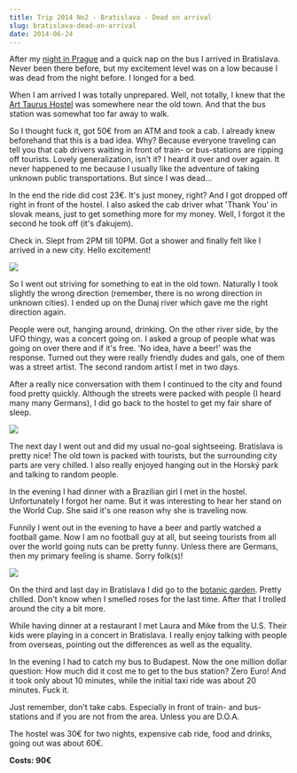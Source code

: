 ```yaml
---
title: Trip 2014 No2 - Bratislava - Dead on arrival
slug: bratislava-dead-on-arrival
date: 2014-06-24
---
```


After my [night in Prague](/posts/a-night-in-prague/) and a quick nap
on the bus I arrived in Bratislava. Never been there before, but my excitement
level was on a low because I was dead from the night before. I longed for a bed.

When I am arrived I was totally unprepared. Well, not totally, I knew that the
[Art Taurus
Hostel](http://www.hostels.com/hostels/bratislava/art-hostel-taurus/51453) was
somewhere near the old town. And that the bus station was somewhat too far away
to walk.

So I thought fuck it, got 50€ from an ATM and took a cab. I already knew
beforehand that this is a bad idea. Why? Because everyone traveling can tell
you that cab drivers waiting in front of train- or bus-stations are ripping off
tourists. Lovely generalization, isn't it? I heard it over and over again.
It never happened to me because I usually like the adventure of taking unknown
public transportations. But since I was dead...

In the end the ride did cost 23€. It's just money, right? And I got dropped off
right in front of the hostel. I also asked the cab driver what 'Thank You' in
slovak means, just to get something more for my money. Well, I forgot it the
second he took off (it's ďakujem).

Check in. Slept from 2PM till 10PM. Got a shower and finally felt like I arrived
in a new city. Hello excitement!

![](/travel-pictures/Slovakia/Bratislava/100_1009.JPG)

So I went out striving for something to eat in the old town. Naturally I took
slightly the wrong direction (remember, there is no wrong direction in unknown
cities). I ended up on the Dunaj river which gave me the right direction again.

People were out, hanging around, drinking. On the other river side, by the UFO
thingy, was a concert going on. I asked a group of people what was going on over
there and if it's free. 'No idea, have a beer!' was the response. Turned out
they were really friendly dudes and gals, one of them was a street artist. The
second random artist I met in two days.

After a really nice conversation with them I continued to the city and found
food pretty quickly. Although the streets were packed with people (I heard many
many Germans), I did go back to the hostel to get my fair share of sleep.

![](/travel-pictures/Slovakia/Bratislava/100_1007.JPG)

The next day I went out and did my usual no-goal sightseeing. Bratislava is
pretty nice! The old town is packed with tourists, but the surrounding city
parts are very chilled. I also really enjoyed hanging out in the Horský park and
talking to random people.

In the evening I had dinner with a Brazilian girl I met in the hostel.
Unfortunately I forgot her name. But it was interesting to hear her stand on the
World Cup. She said it's one reason why she is traveling now.

Funnily I went out in the evening to have a beer and partly watched a football
game. Now I am no football guy at all, but seeing tourists from all over the
world going nuts can be pretty funny. Unless there are Germans, then my primary
feeling is shame. Sorry folk(s)!

![](/travel-pictures/Slovakia/Bratislava/100_1029.JPG)

On the third and last day in Bratislava I did go to the [botanic garden](http://www.uniba.sk/index.php?id=1307).
Pretty chilled. Don't know when
I smelled roses for the last time. After that I trolled around the city a bit
more.

While having dinner at a restaurant I met Laura and Mike from the U.S. Their
kids were playing in a concert in Bratislava. I really enjoy talking with people
from overseas, pointing out the differences as well as the equality.

In the evening I had to catch my bus to Budapest. Now the one million dollar
question: How much did it cost me to get to the bus station? Zero Euro! And it
took only about 10 minutes, while the initial taxi ride was about 20 minutes.
Fuck it.

Just remember, don't take cabs. Especially in front of train- and bus-stations
and if you are not from the area. Unless you are D.O.A.

The hostel was 30€ for two nights, expensive cab ride, food and drinks, going
out was about 60€.

**Costs: 90€**
